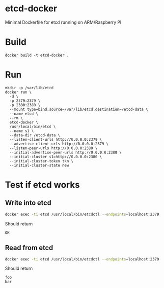 # etcd-docker
Minimal Dockerfile for etcd running on ARM/Raspberry PI

# Build
```
docker build -t etcd-docker .
```

# Run
```
mkdir -p /var/lib/etcd
docker run \
  -d \
  -p 2379:2379 \
  -p 2380:2380 \
  --mount type=bind,source=/var/lib/etcd,destination=/etcd-data \
  --name etcd \
  --rm \
  etcd-docker \
  /usr/local/bin/etcd \
  --name s1 \
  --data-dir /etcd-data \
  --listen-client-urls http://0.0.0.0:2379 \
  --advertise-client-urls http://0.0.0.0:2379 \
  --listen-peer-urls http://0.0.0.0:2380 \
  --initial-advertise-peer-urls http://0.0.0.0:2380 \
  --initial-cluster s1=http://0.0.0.0:2380 \
  --initial-cluster-token tkn \
  --initial-cluster-state new
```

# Test if etcd works
## Write into etcd
```bash
docker exec -ti etcd /usr/local/bin/etcdctl --endpoints=localhost:2379 put foo bar
```
Should return
```
OK
```

## Read from etcd
```bash
docker exec -ti etcd /usr/local/bin/etcdctl --endpoints=localhost:2379 get foo
```
Should return
```
foo
bar
```

